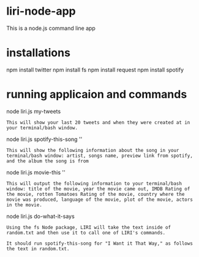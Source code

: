 # liri-node-app

This is a node.js command line app

# installations
npm install twitter
npm install fs
npm install request
npm install spotify

# running applicaion and commands

node liri.js my-tweets

    This will show your last 20 tweets and when they were created at in your terminal/bash window.

node liri.js spotify-this-song '<song name here>'

    This will show the following information about the song in your terminal/bash window: artist, songs name, preview link from spotify, and the album the song is from

node liri.js movie-this '<movie name here>'

    This will output the following information to your terminal/bash window: title of the movie, year the movie came out, IMDB Rating of the movie, rotten Tomatoes Rating of the movie, country where the movie was produced, language of the movie, plot of the movie, actors in the movie.

node liri.js do-what-it-says

    Using the fs Node package, LIRI will take the text inside of random.txt and then use it to call one of LIRI's commands.

    It should run spotify-this-song for "I Want it That Way," as follows the text in random.txt.
